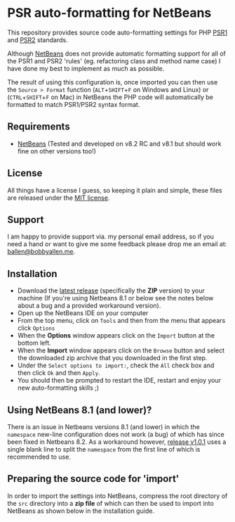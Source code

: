 # PSR auto-formatting for NetBeans

This repository provides source code auto-formatting settings for PHP [PSR1](http://www.php-fig.org/psr/psr-1/) and [PSR2](http://www.php-fig.org/psr/psr-2/) standards.

Although [NetBeans](https://netbeans.org/) does not provide automatic formatting support for all of the PSR1 and PSR2 'rules' (eg. refactoring class and method name case) I have done my best to implement as much as possible.

The result of using this configuration is, once imported you can then use the ```Source > Format``` function (``ALT``+``SHIFT``+``F`` on Windows and Linux) or (``CTRL``+``SHIFT``+``F`` on Mac) in NetBeans the PHP code will automatically be formatted to match PSR1/PSR2 syntax format.

## Requirements

* [NetBeans](https://netbeans.org/) (Tested and developed on v8.2 RC and v8.1 but should work fine on other versions too!)

## License

All things have a license I guess, so keeping it plain and simple, these files are released under the [MIT license](LICENSE).

## Support

I am happy to provide support via. my personal email address, so if you need a hand or want to give me some feedback please drop me an email at: [ballen@bobbyallen.me](mailto:ballen@bobbyallen.me).

## Installation

* Download the [latest release](https://github.com/bobsta63/netbeans-psr-formatting/releases) (specifically the __ZIP__ version) to your machine (If you're using Netbeans 8.1 or below see the notes below about a bug and a provided workaround version).
* Open up the NetBeans IDE on your computer
* From the top menu, click on ```Tools``` and then from the menu that appears click ```Options```
* When the **Options** window appears click on the ```Import``` button at the bottom left.
* When the **Import** window appears click on the ```Browse``` button and select the downloaded zip archive that you downloaded in the first step.
* Under the ```Select options to import:```, check the ```All``` check box and then click ```Ok``` and then ```Apply```.
* You should then be prompted to restart the IDE, restart and enjoy your new auto-formatting skills ;)

## Using NetBeans 8.1 (and lower)?

There is an issue in Netbeans versions 8.1 (and lower) in which the ``namespace`` new-line configuration does not work (a bug) of which has since been 
fixed in Netbeans 8.2. As a workaround however, [release v1.0.1](https://github.com/bobsta63/netbeans-psr-formatting/releases/tag/v1.0.1) uses a single blank line to split the ``namespace`` from the first line of which is recommended to use.

## Preparing the source code for 'import'

In order to import the settings into NetBeans, compress the root directory of the ```src``` directory into a **zip file** of which can then be used to import into NetBeans as shown below in the installation guide.
